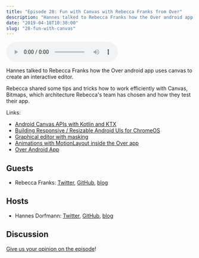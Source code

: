 ```yaml
---
title: "Episode 28: Fun with Canvas with Rebecca Franks from Over"
description: "Hannes talked to Rebecca Franks how the Over android app uses canvas to create an interactive editor."
date: "2019-04-18T10:30:00"
slug: "28-fun-with-canvas"
---
```

<audio controls preload="metadata">
  <source src="https://artemzin.com/static/thecontext/episodes/The.Context.episode.28.mp3" type="audio/mpeg">
</audio>

Hannes talked to Rebecca Franks how the Over android app uses canvas to create an interactive editor.

Rebecca shared some tips and tricks how to work efficiently with Canvas, Bitmaps, which architecture Rebecca's team has chosen and how they test their app.

Links:

* [Android Canvas APIs with Kotlin and KTX](https://riggaroo.co.za/android-canvas-apis-with-kotlin-and-ktx/)
* [Building Responsive / Resizable Android UIs for ChromeOS](https://riggaroo.co.za/building-responsive-resizable-android-uis-for-chromeos/)
* [Graphical editor with masking](https://twitter.com/riggaroo/status/1105027835842957314)
* [Animations with MotionLayout inside the Over app](https://twitter.com/riggaroo/status/1100360450435358721)
* [Over Android App](https://play.google.com/store/apps/details?id=app.over.editor)


## Guests

* Rebecca Franks: [Twitter](https://twitter.com/riggaroo), [GitHub](https://github.com/riggaroo), [blog](https://riggaroo.co.za)

## Hosts

* Hannes Dorfmann: [Twitter](https://twitter.com/sockeqwe), [GitHub](https://github.com/sockeqwe), [blog](http://hannesdorfmann.com)

## Discussion

[Give us your opinion on the episode](https://github.com/artem-zinnatullin/TheContext-Podcast/issues/119)!
